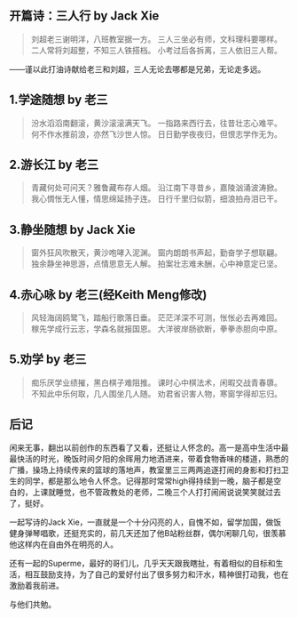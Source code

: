 ## 开篇诗：三人行 by Jack Xie

> 刘超老三谢明洋，八班教室据一方。
> 三人三坐必有师，文科理科要哪样。
> 二人常将刘超整，不知三人铁搭档。
> 小考过后各拆离，三人依旧三人帮。

——谨以此打油诗献给老三和刘超，三人无论去哪都是兄弟，无论走多远。

## 1.学途随想 by 老三

> 汾水滔滔南翻滚，黄沙滚滚满天飞。
> 一指路来西行去，往昔壮志心难平。
> 何不作水推前浪，亦然飞沙世人惊。
> 日日勤学夜夜归，但恨志学作无为。

## 2.游长江 by 老三

> 青藏何处可问天？雅鲁藏布存人烟。
> 沿江南下寻昔乡，嘉陵汹涌波涛掀。
> 我心惆怅无人懂，情思绵延扬子连。
> 日行千里归似箭，细浪拍舟泪已干。

## 3.静坐随想 by Jack Xie

> 窗外狂风吹散天，黄沙咆哮入泥渊。
> 窗内朗朗书声起，勤奋学子想联翩。
> 独余静坐神思游，点情思意无人解。
> 拍案壮志难未酬，心中神意定已坚。

## 4.赤心咏 by 老三(经Keith Meng修改)

> 风轻海阔鸥鹭飞，踏船行歌落日垂。
> 茫茫洋深不可测，怅怅必去再难回。
> 稼先学成行云志，学森名就报国恩。
> 大洋彼岸肠欲断，拳拳赤胆向中原。

## 5.劝学 by 老三

> 痴乐厌学业绩摧，黑白棋子难阻推。
> 课时心中棋法术，闲暇交战青春隳。
> 不知此中乐何取，几人围坐几人随。
> 劝君省识害人物，寒窗学得却忘归。

## 后记

闲来无事，翻出以前创作的东西看了又看，还挺让人怀念的。高一是高中生活中最最快活的时光，晚饭时间夕阳的余晖用力地洒进来，带着食物香味的楼道，熟悉的广播，操场上持续传来的篮球的落地声，教室里三三两两追逐打闹的身影和打扫卫生的同学，都是那么地令人怀念。记得那时常常high得持续到一晚，脑子都是空白的，上课就睡觉，也不管政教处的老师，二晚三个人打打闹闹说说笑笑就过去了，挺好。

一起写诗的Jack Xie，一直就是一个十分闪亮的人，自愧不如，留学加国，做饭健身弹琴唱歌，还挺充实的，前几天还加了他B站粉丝群，偶尔闲聊几句，很羡慕他这样内在自由外在明亮的人。

还有一起的Superme，最好的哥们儿，几乎天天跟我瞎扯，有着相似的目标和生活，相互鼓励支持，为了自己的爱好付出了很多努力和汗水，精神很打动我，也在激励着我前进。

与他们共勉。